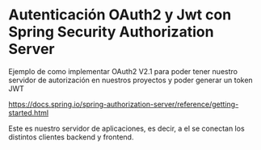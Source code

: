 # Autenticación OAuth2 y Jwt con Spring Security Authorization Server

Ejemplo de como implementar OAuth2 V2.1 para poder tener nuestro servidor de autorización en nuestros proyectos y poder generar un token JWT

https://docs.spring.io/spring-authorization-server/reference/getting-started.html

Este es nuestro servidor de aplicaciones, es decir, a el se conectan los distintos clientes backend y frontend.
